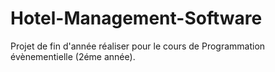 # Hotel-Management-Software
Projet de fin d'année réaliser pour le cours de Programmation évènementielle (2éme année). 

